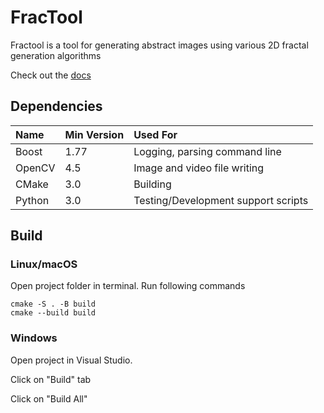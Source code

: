FracTool
============================================================================

Fractool is a tool for generating abstract images using various 2D fractal 
generation algorithms

Check out the [docs](https://andydevs.github.io/fractool)

Dependencies
----------------------------------------------------------------------------

| Name   | Min Version | Used For                            |
|:-------|:------------|:------------------------------------|
| Boost  | 1.77        | Logging, parsing command line       |
| OpenCV | 4.5         | Image and video file writing        |
| CMake  | 3.0         | Building                            |
| Python | 3.0         | Testing/Development support scripts |

Build
----------------------------------------------------------------------------

### Linux/macOS

Open project folder in terminal. Run following commands

    cmake -S . -B build
    cmake --build build

### Windows

Open project in Visual Studio.

Click on "Build" tab

Click on "Build All"
